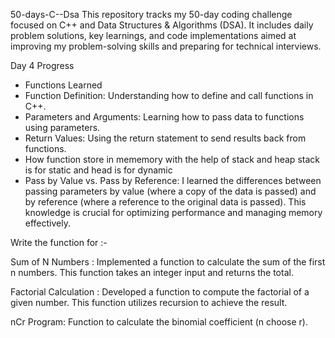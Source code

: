 50-days-C--Dsa
This repository tracks my 50-day coding challenge focused on C++ and Data Structures & Algorithms (DSA). It includes daily problem solutions, key learnings, and code implementations aimed at improving my problem-solving skills and preparing for technical interviews.

Day 4 Progress

- Functions Learned
- Function Definition: Understanding how to define and call functions in C++.
- Parameters and Arguments: Learning how to pass data to functions using parameters.
- Return Values: Using the return statement to send results back from functions.
- How function store in mememory with the help of stack and heap stack is for static and head is for dynamic
- Pass by Value vs. Pass by Reference: I learned the differences between passing parameters by value (where a copy of the data is passed) and by reference (where a reference to the original data is passed). This knowledge is crucial for optimizing performance and managing memory effectively.

Write the function for :-

Sum of N Numbers : Implemented a function to calculate the sum of the first n numbers. This function takes an integer input and returns the total.

Factorial Calculation : Developed a function to compute the factorial of a given number. This function utilizes recursion to achieve the result.

nCr Program: Function to calculate the binomial coefficient (n choose r).
